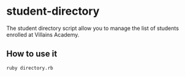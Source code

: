 # student-directory #

The student directory script allow you to manage the list of students enrolled at Villains Academy.

## How to use it ##

```shell
ruby directory.rb
```
